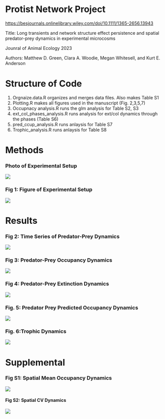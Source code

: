 # Protist Network Project

https://besjournals.onlinelibrary.wiley.com/doi/10.1111/1365-2656.13943

Title: Long transients and network structure effect persistence and spatial predator-prey dynamics in experimental microcosms

Jounral of Animal Ecology 2023

Authors: Matthew D. Green, Clara A. Woodie, Megan Whitesell, and Kurt E. Anderson

# Structure of Code

1) Orgnaize.data.R  organizes and merges data files. Also makes Table S1
2) Plotting.R makes all figures used in the manuscript (Fig. 2,3,5,7)
3) Occupnacy analysis.R runs the glm analysis for Table S2, S3
4) ext_col_phases_analysis.R runs analysis for ext/col dynamics through the phases (Table S6)
5) pred_ccup_analysis.R runs anlaysis for Table S7
6) Trophic_analysis.R runs anlaysis for Table S8

# Methods

### Photo of Experimental Setup
![](Figs/Photo_networks.jpeg)

### Fig 1: Figure of Experimental Setup
![](Newfigs/Picture1.png)

# Results

### Fig 2: Time Series of Predator-Prey Dynamics
![](Figs/Fig2.png)


### Fig 3: Predator-Prey Occupancy Dynamics
![](Newfigs/new.fif4.png)


### Fig 4: Predator-Prey Extinction Dynamics
![](Newfigs/Picture2.png)


### Fig. 5: Predator Prey Predicted Occupancy Dynamics
![](Newfigs/figure6.short.new.png)


### Fig. 6:Trophic Dynamics
![](Newfigs/figure7.trophic.2.png)


# Supplemental

### Fig S1: Spatial Mean Occupancy Dynamics
![](Figs/FigS1.png)


#### Fig S2: Spatial CV Dynamics
![](Figs/FigS2.png)

